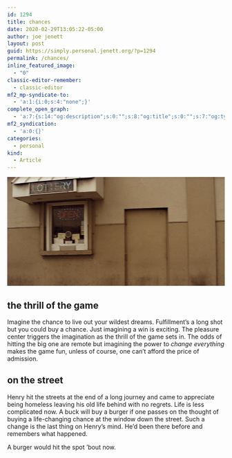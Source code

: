 ```yaml
---
id: 1294
title: chances
date: 2020-02-29T13:05:22-05:00
author: joe jenett
layout: post
guid: https://simply.personal.jenett.org/?p=1294
permalink: /chances/
inline_featured_image:
  - "0"
classic-editor-remember:
  - classic-editor
mf2_mp-syndicate-to:
  - 'a:1:{i:0;s:4:"none";}'
complete_open_graph:
  - 'a:7:{s:14:"og:description";s:0:"";s:8:"og:title";s:0:"";s:7:"og:type";s:0:"";s:12:"twitter:card";s:7:"summary";s:15:"twitter:creator";s:0:"";s:19:"twitter:description";s:0:"";s:8:"og:image";s:0:"";}'
mf2_syndication:
  - 'a:0:{}'
categories:
  - personal
kind:
  - Article
---
```

<img loading="lazy" src="../wp-content/uploads/2020/02/chance.jpg" alt="" alt="" />

## the thrill of the game

Imagine the chance to live out your wildest dreams. Fulfillment’s a long shot but you could buy a chance. Just imagining a win is exciting. The pleasure center triggers the imagination as the thrill of the game sets in. The odds of hitting the big one are remote but imagining the power to _change everything_ makes the game fun, unless of course, one can’t afford the price of admission.

## on the street

Henry hit the streets at the end of a long journey and came to appreciate being homeless leaving his old life behind with no regrets. Life is less complicated now. A buck will buy a burger if one passes on the thought of buying a life-changing chance at the window down the street. Such a change is the last thing on Henry’s mind. He’d been there before and remembers what happened.

A burger would hit the spot ’bout now.